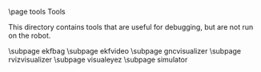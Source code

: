 \page tools Tools

This directory contains tools that are useful for debugging,
but are not run on the robot.

\subpage ekfbag
\subpage ekfvideo
\subpage gncvisualizer
\subpage rvizvisualizer
\subpage visualeyez
\subpage simulator
